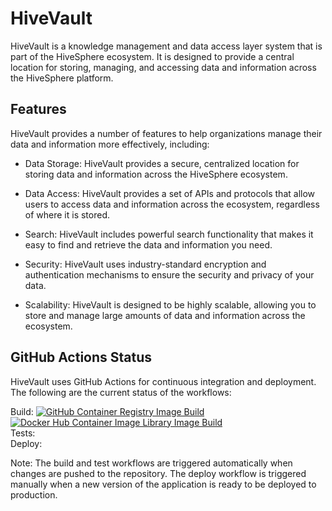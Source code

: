 # HiveVault

HiveVault is a knowledge management and data access layer system that is part of the HiveSphere ecosystem. It is designed to provide a central location for storing, managing, and accessing data and information across the HiveSphere platform.
## Features

HiveVault provides a number of features to help organizations manage their data and information more effectively, including:

- Data Storage: HiveVault provides a secure, centralized location for storing data and information across the HiveSphere ecosystem.

- Data Access: HiveVault provides a set of APIs and protocols that allow users to access data and information across the ecosystem, regardless of where it is stored.

- Search: HiveVault includes powerful search functionality that makes it easy to find and retrieve the data and information you need.

- Security: HiveVault uses industry-standard encryption and authentication mechanisms to ensure the security and privacy of your data.

- Scalability: HiveVault is designed to be highly scalable, allowing you to store and manage large amounts of data and information across the ecosystem.
    
## GitHub Actions Status

HiveVault uses GitHub Actions for continuous integration and deployment. The following are the current status of the workflows:  

Build:
    [![GitHub Container Registry Image Build](https://github.com/PramudithaPothuwila/HiveVault/actions/workflows/container-registry-publish.yml/badge.svg?branch=dev)](https://github.com/PramudithaPothuwila/HiveVault/actions/workflows/container-registry-publish.yml)
    [![Docker Hub Container Image Library Image Build](https://github.com/PramudithaPothuwila/HiveVault/actions/workflows/docker-hub-publish.yml/badge.svg)](https://github.com/PramudithaPothuwila/HiveVault/actions/workflows/docker-hub-publish.yml)  
Tests:   
Deploy:

Note: The build and test workflows are triggered automatically when changes are pushed to the repository. The deploy workflow is triggered manually when a new version of the application is ready to be deployed to production.

